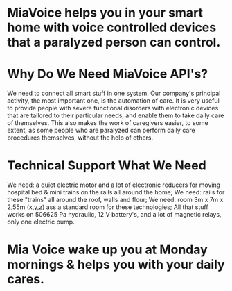 # MiaVoice helps you in your smart home with voice controlled devices that a paralyzed person can control.

  # Why Do We Need MiaVoice API's?

  We need to connect all smart stuff in one system. Our company's principal activity, the most important one, is the automation of care. It is very useful to provide people with severe functional disorders with electronic devices that are tailored to their particular needs, and enable them to take daily care of themselves. This also makes the work of caregivers easier, to some extent, as some people who are paralyzed can perform daily care procedures themselves, without the help of others.​

  # Technical Support What We Need

  We need: a quiet electric motor and a lot of electronic reducers for moving hospital bed & mini trains on the rails all around the home;
  We need: rails for these "trains" all around the roof, walls and flour;
  We need: room 3m x 7m x 2,55m (x,y,z) ass a standard room for these technologies;
  All that stuff works on 506625 Pa hydraulic, 12 V battery's, and a lot of magnetic relays, only one electric pump.

  # Mia Voice wake up you at Monday mornings & helps you with your daily cares.
